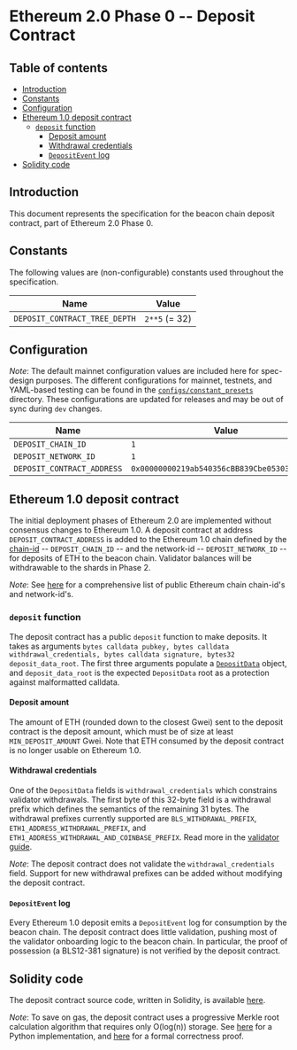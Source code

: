 # Ethereum 2.0 Phase 0 -- Deposit Contract

## Table of contents
<!-- TOC -->
<!-- START doctoc generated TOC please keep comment here to allow auto update -->
<!-- DON'T EDIT THIS SECTION, INSTEAD RE-RUN doctoc TO UPDATE -->

- [Introduction](#introduction)
- [Constants](#constants)
- [Configuration](#configuration)
- [Ethereum 1.0 deposit contract](#ethereum-10-deposit-contract)
  - [`deposit` function](#deposit-function)
    - [Deposit amount](#deposit-amount)
    - [Withdrawal credentials](#withdrawal-credentials)
    - [`DepositEvent` log](#depositevent-log)
- [Solidity code](#solidity-code)

<!-- END doctoc generated TOC please keep comment here to allow auto update -->
<!-- /TOC -->

## Introduction

This document represents the specification for the beacon chain deposit contract, part of Ethereum 2.0 Phase 0.

## Constants

The following values are (non-configurable) constants used throughout the specification.

| Name | Value |
| - | - |
| `DEPOSIT_CONTRACT_TREE_DEPTH` | `2**5` (= 32) |

## Configuration

*Note*: The default mainnet configuration values are included here for spec-design purposes.
The different configurations for mainnet, testnets, and YAML-based testing can be found in the [`configs/constant_presets`](../../configs) directory.
These configurations are updated for releases and may be out of sync during `dev` changes.

| Name | Value |
| - | - |
| `DEPOSIT_CHAIN_ID` | `1` |
| `DEPOSIT_NETWORK_ID` | `1` |
| `DEPOSIT_CONTRACT_ADDRESS` | `0x00000000219ab540356cBB839Cbe05303d7705Fa` |

## Ethereum 1.0 deposit contract

The initial deployment phases of Ethereum 2.0 are implemented without consensus changes to Ethereum 1.0. A deposit contract at address `DEPOSIT_CONTRACT_ADDRESS` is added to the Ethereum 1.0 chain defined by the [chain-id](https://eips.ethereum.org/EIPS/eip-155) -- `DEPOSIT_CHAIN_ID` -- and the network-id -- `DEPOSIT_NETWORK_ID` -- for deposits of ETH to the beacon chain. Validator balances will be withdrawable to the shards in Phase 2.

_Note_: See [here](https://chainid.network/) for a comprehensive list of public Ethereum chain chain-id's and network-id's.

### `deposit` function

The deposit contract has a public `deposit` function to make deposits. It takes as arguments `bytes calldata pubkey, bytes calldata withdrawal_credentials, bytes calldata signature, bytes32 deposit_data_root`. The first three arguments populate a [`DepositData`](./beacon-chain.md#depositdata) object, and `deposit_data_root` is the expected `DepositData` root as a protection against malformatted calldata.

#### Deposit amount

The amount of ETH (rounded down to the closest Gwei) sent to the deposit contract is the deposit amount, which must be of size at least `MIN_DEPOSIT_AMOUNT` Gwei. Note that ETH consumed by the deposit contract is no longer usable on Ethereum 1.0.

#### Withdrawal credentials

One of the `DepositData` fields is `withdrawal_credentials` which constrains validator withdrawals.
The first byte of this 32-byte field is a withdrawal prefix which defines the semantics of the remaining 31 bytes.
The withdrawal prefixes currently supported are `BLS_WITHDRAWAL_PREFIX`, `ETH1_ADDRESS_WITHDRAWAL_PREFIX`, and `ETH1_ADDRESS_WITHDRAWAL_AND_COINBASE_PREFIX`.
Read more in the [validator guide](./validator.md#withdrawal-credentials).

*Note*: The deposit contract does not validate the `withdrawal_credentials` field.
Support for new withdrawal prefixes can be added without modifying the deposit contract.

#### `DepositEvent` log

Every Ethereum 1.0 deposit emits a `DepositEvent` log for consumption by the beacon chain. The deposit contract does little validation, pushing most of the validator onboarding logic to the beacon chain. In particular, the proof of possession (a BLS12-381 signature) is not verified by the deposit contract.

## Solidity code

The deposit contract source code, written in Solidity, is available [here](../../solidity_deposit_contract/deposit_contract.sol).

*Note*: To save on gas, the deposit contract uses a progressive Merkle root calculation algorithm that requires only O(log(n)) storage. See [here](https://github.com/ethereum/research/blob/master/beacon_chain_impl/progressive_merkle_tree.py) for a Python implementation, and [here](https://github.com/runtimeverification/verified-smart-contracts/blob/master/deposit/formal-incremental-merkle-tree-algorithm.pdf) for a formal correctness proof.
